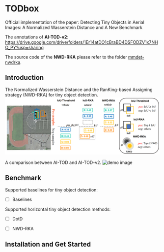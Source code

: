 # TODbox
Official implementation of the paper: Detecting Tiny Objects in Aerial Images: A Normalized Wasserstein Distance and A New Benchmark

The annotations of **AI-TOD-v2**: https://drive.google.com/drive/folders/1Er14atDO1cBraBD4DSFODZV1x7NHO_PY?usp=sharing

The source code of the **NWD-RKA** please refer to the folder [mmdet-nwdrka](https://github.com/Chasel-Tsui/mmdet-aitod/tree/main/mmdet-nwdrka). 

## Introduction
The Normalized Wasserstein Distance and the RanKing-based Assigning strategy (NWD-RKA) for tiny object detection. 
![demo image](figures/nwdrka.PNG)

A comparison between AI-TOD and AI-TOD-v2.
![demo image](figures/fps2.gif)

## Benchmark
Supported baselines for tiny object detection:
- [ ] Baselines

Supported horizontal tiny object detection methods:
- [ ] DotD
- [ ] NWD-RKA


## Installation and Get Started




